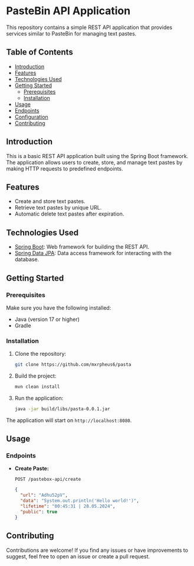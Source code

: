 # PasteBin API Application

This repository contains a simple REST API application that provides services similar to PasteBin for managing text pastes.

## Table of Contents

- [Introduction](#introduction)
- [Features](#features)
- [Technologies Used](#technologies-used)
- [Getting Started](#getting-started)
    - [Prerequisites](#prerequisites)
    - [Installation](#installation)
- [Usage](#usage)
- [Endpoints](#endpoints)
- [Configuration](#configuration)
- [Contributing](#contributing)

## Introduction

This is a basic REST API application built using the Spring Boot framework. The application allows users to create, store, and manage text pastes by making HTTP requests to predefined endpoints.

## Features

- Create and store text pastes.
- Retrieve text pastes by unique URL.
- Automatic delete text pastes after expiration.

## Technologies Used

- [Spring Boot](https://spring.io/projects/spring-boot): Web framework for building the REST API.
- [Spring Data JPA](https://spring.io/projects/spring-data-jpa): Data access framework for interacting with the database.

## Getting Started

### Prerequisites

Make sure you have the following installed:

- Java (version 17 or higher)
- Gradle

### Installation

1. Clone the repository:

    ```bash
    git clone https://github.com/mxrpheus6/pasta
    ```

2. Build the project:

    ```bash
    mvn clean install
    ```

3. Run the application:

    ```bash
    java -jar build/libs/pasta-0.0.1.jar
    ```

The application will start on `http://localhost:8080`.

## Usage

### Endpoints

- **Create Paste:**

  ```http
  POST /pastebox-api/create
  ```
  ```JSON
  {
    "url": "Adhu52pV",
    "data": "System.out.println('Hello world!')",
    "lifetime": "00:45:31 | 28.05.2024",
    "public": true
  }
  ```
  
## Contributing

Contributions are welcome! If you find any issues or have improvements to suggest, feel free to open an issue or create
a pull request.
